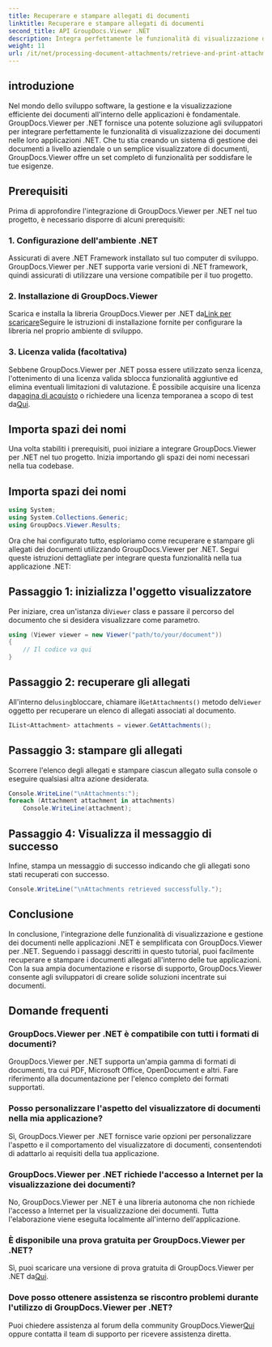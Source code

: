 ```yaml
---
title: Recuperare e stampare allegati di documenti
linktitle: Recuperare e stampare allegati di documenti
second_title: API GroupDocs.Viewer .NET
description: Integra perfettamente le funzionalità di visualizzazione dei documenti nelle tue applicazioni .NET con GroupDocs.Viewer per .NET. Recupera e stampa gli allegati dei documenti senza sforzo.
weight: 11
url: /it/net/processing-document-attachments/retrieve-and-print-attachments/
---
```

## introduzione
Nel mondo dello sviluppo software, la gestione e la visualizzazione efficiente dei documenti all'interno delle applicazioni è fondamentale. GroupDocs.Viewer per .NET fornisce una potente soluzione agli sviluppatori per integrare perfettamente le funzionalità di visualizzazione dei documenti nelle loro applicazioni .NET. Che tu stia creando un sistema di gestione dei documenti a livello aziendale o un semplice visualizzatore di documenti, GroupDocs.Viewer offre un set completo di funzionalità per soddisfare le tue esigenze.
## Prerequisiti
Prima di approfondire l'integrazione di GroupDocs.Viewer per .NET nel tuo progetto, è necessario disporre di alcuni prerequisiti:
### 1. Configurazione dell'ambiente .NET
Assicurati di avere .NET Framework installato sul tuo computer di sviluppo. GroupDocs.Viewer per .NET supporta varie versioni di .NET framework, quindi assicurati di utilizzare una versione compatibile per il tuo progetto.
### 2. Installazione di GroupDocs.Viewer
 Scarica e installa la libreria GroupDocs.Viewer per .NET da[Link per scaricare](https://releases.groupdocs.com/viewer/net/)Seguire le istruzioni di installazione fornite per configurare la libreria nel proprio ambiente di sviluppo.
### 3. Licenza valida (facoltativa)
 Sebbene GroupDocs.Viewer per .NET possa essere utilizzato senza licenza, l'ottenimento di una licenza valida sblocca funzionalità aggiuntive ed elimina eventuali limitazioni di valutazione. È possibile acquisire una licenza da[pagina di acquisto](https://purchase.groupdocs.com/buy) o richiedere una licenza temporanea a scopo di test da[Qui](https://purchase.groupdocs.com/temporary-license/).

## Importa spazi dei nomi
Una volta stabiliti i prerequisiti, puoi iniziare a integrare GroupDocs.Viewer per .NET nel tuo progetto. Inizia importando gli spazi dei nomi necessari nella tua codebase.
## Importa spazi dei nomi
```csharp
using System;
using System.Collections.Generic;
using GroupDocs.Viewer.Results;
```

Ora che hai configurato tutto, esploriamo come recuperare e stampare gli allegati dei documenti utilizzando GroupDocs.Viewer per .NET. Segui queste istruzioni dettagliate per integrare questa funzionalità nella tua applicazione .NET:
## Passaggio 1: inizializza l'oggetto visualizzatore
 Per iniziare, crea un'istanza di`Viewer` class e passare il percorso del documento che si desidera visualizzare come parametro.
```csharp
using (Viewer viewer = new Viewer("path/to/your/document"))
{
    // Il codice va qui
}
```
## Passaggio 2: recuperare gli allegati
 All'interno del`using`bloccare, chiamare il`GetAttachments()` metodo del`Viewer` oggetto per recuperare un elenco di allegati associati al documento.
```csharp
IList<Attachment> attachments = viewer.GetAttachments();
```
## Passaggio 3: stampare gli allegati
Scorrere l'elenco degli allegati e stampare ciascun allegato sulla console o eseguire qualsiasi altra azione desiderata.
```csharp
Console.WriteLine("\nAttachments:");
foreach (Attachment attachment in attachments)
    Console.WriteLine(attachment);
```
## Passaggio 4: Visualizza il messaggio di successo
Infine, stampa un messaggio di successo indicando che gli allegati sono stati recuperati con successo.
```csharp
Console.WriteLine("\nAttachments retrieved successfully.");
```

## Conclusione
In conclusione, l'integrazione delle funzionalità di visualizzazione e gestione dei documenti nelle applicazioni .NET è semplificata con GroupDocs.Viewer per .NET. Seguendo i passaggi descritti in questo tutorial, puoi facilmente recuperare e stampare i documenti allegati all'interno delle tue applicazioni. Con la sua ampia documentazione e risorse di supporto, GroupDocs.Viewer consente agli sviluppatori di creare solide soluzioni incentrate sui documenti.
## Domande frequenti
### GroupDocs.Viewer per .NET è compatibile con tutti i formati di documenti?
GroupDocs.Viewer per .NET supporta un'ampia gamma di formati di documenti, tra cui PDF, Microsoft Office, OpenDocument e altri. Fare riferimento alla documentazione per l'elenco completo dei formati supportati.
### Posso personalizzare l'aspetto del visualizzatore di documenti nella mia applicazione?
Sì, GroupDocs.Viewer per .NET fornisce varie opzioni per personalizzare l'aspetto e il comportamento del visualizzatore di documenti, consentendoti di adattarlo ai requisiti della tua applicazione.
### GroupDocs.Viewer per .NET richiede l'accesso a Internet per la visualizzazione dei documenti?
No, GroupDocs.Viewer per .NET è una libreria autonoma che non richiede l'accesso a Internet per la visualizzazione dei documenti. Tutta l'elaborazione viene eseguita localmente all'interno dell'applicazione.
### È disponibile una prova gratuita per GroupDocs.Viewer per .NET?
 Sì, puoi scaricare una versione di prova gratuita di GroupDocs.Viewer per .NET da[Qui](https://releases.groupdocs.com/).
### Dove posso ottenere assistenza se riscontro problemi durante l'utilizzo di GroupDocs.Viewer per .NET?
 Puoi chiedere assistenza al forum della community GroupDocs.Viewer[Qui](https://forum.groupdocs.com/c/viewer/9) oppure contatta il team di supporto per ricevere assistenza diretta.